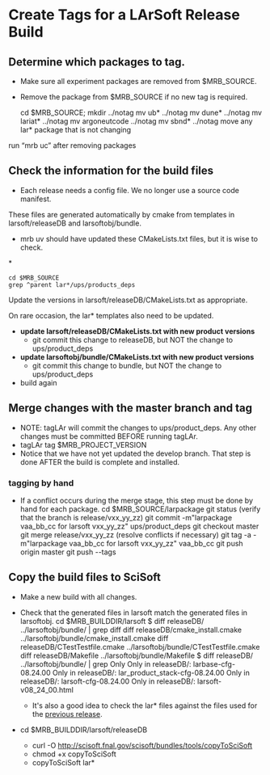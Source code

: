 # Create Tags for a LArSoft Release Build



## Determine which packages to tag.

- Make sure all experiment packages are removed from $MRB_SOURCE.

- Remove the package from $MRB_SOURCE if no new tag is required.

    cd  $MRB_SOURCE; mkdir ../notag
    mv ub* ../notag
    mv dune* ../notag
    mv lariat* ../notag
    mv argoneutcode ../notag
    mv sbnd* ../notag
    move any lar* package that is not changing

run “mrb uc” after removing packages

## Check the information for the build files

- Each release needs a config file. We no longer use a source code manifest.

These files are generated automatically by cmake from templates in larsoft/releaseDB and larsoftobj/bundle.

- mrb uv should have updated these CMakeLists.txt files, but it is wise to check.

\*

    cd $MRB_SOURCE
    grep ^parent lar*/ups/products_deps

Update the versions in larsoft/releaseDB/CMakeLists.txt as appropriate.

On rare occasion, the lar\* templates also need to be updated.

-   **update larsoft/releaseDB/CMakeLists.txt with new product versions**
    -   git commit this change to releaseDB, but NOT the change to ups/product_deps
-   **update larsoftobj/bundle/CMakeLists.txt with new product versions**
    -   git commit this change to bundle, but NOT the change to ups/product_deps
-   build again

## Merge changes with the master branch and tag

-   NOTE: tagLAr will commit the changes to ups/product_deps. Any other changes must be committed BEFORE running tagLAr.
-   tagLAr tag $MRB_PROJECT_VERSION
-   Notice that we have not yet updated the develop branch. That step is done AFTER the build is complete and installed.

### tagging by hand

-   If a conflict occurs during the merge stage, this step must be done by hand for each package.
        cd $MRB_SOURCE/larpackage
        git status (verify that the branch is release/vxx_yy_zz)
        git commit -m"larpackage vaa_bb_cc for larsoft vxx_yy_zz" ups/product_deps
        git checkout master
        git merge release/vxx_yy_zz
        (resolve conflicts if necessary)
        git tag -a -m"larpackage vaa_bb_cc for larsoft vxx_yy_zz" vaa_bb_cc
        git push origin master
        git push --tags

## Copy the build files to SciSoft

-   Make a new build with all changes.
-   Check that the generated files in larsoft match the generated files in larsoftobj.
        cd $MRB_BUILDDIR/larsoft
        $ diff releaseDB/ ../larsoftobj/bundle/ | grep diff
        diff releaseDB/cmake_install.cmake ../larsoftobj/bundle/cmake_install.cmake
        diff releaseDB/CTestTestfile.cmake ../larsoftobj/bundle/CTestTestfile.cmake
        diff releaseDB/Makefile ../larsoftobj/bundle/Makefile
        $ diff releaseDB/ ../larsoftobj/bundle/ | grep Only
        Only in releaseDB/: larbase-cfg-08.24.00
        Only in releaseDB/: lar_product_stack-cfg-08.24.00
        Only in releaseDB/: larsoft-cfg-08.24.00
        Only in releaseDB/: larsoft-v08_24_00.html

    -   It's also a good idea to check the lar\* files against the files used for the [previous release](http://scisoft.fnal.gov/scisoft/bundles/larsoft/).
-   cd $MRB_BUILDDIR/larsoft/releaseDB
    -   curl -O http://scisoft.fnal.gov/scisoft/bundles/tools/copyToSciSoft
    -   chmod +x copyToSciSoft
    -   copyToSciSoft lar\*
